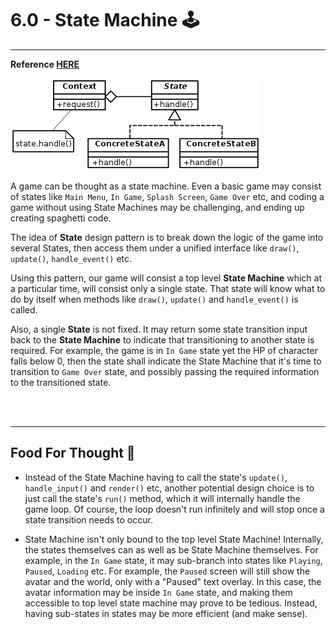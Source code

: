 # 6.0 - State Machine 🕹️

---

__Reference [HERE](https://github.com/ianrufus/youtube/tree/main/pygame-state)__

![State Design Pattern Diagram](state_design_pattern.png)


A game can be thought as a state machine. Even a basic game may consist of states like `Main Menu`, 
`In Game`, `Splash Screen`, `Game Over` etc, and coding a game without using State Machines may be challenging, and ending up creating spaghetti code.


The idea of __State__ design pattern is to break down the logic of the game into several States, then access them under
a unified interface like `draw()`, `update()`, `handle_event()` etc.


Using this pattern, our game will consist a top level __State Machine__ which at a particular time, will consist only a
single state. That state will know what to do by itself when methods like `draw()`, `update()` and `handle_event()` is
called.


Also, a single __State__ is not fixed. It may return some state transition input back to the __State Machine__ to indicate
that transitioning to another state is required. For example, the game is in `In Game` state yet the HP of character falls
below 0, then the state shall indicate the State Machine that it's time to transition to `Game Over` state, and possibly
passing the required information to the transitioned state.


<br><br>

---

## Food For Thought 🧠

* Instead of the State Machine having to call the state's `update()`, `handle_input()` and `render()` etc, another
potential design choice is to just call the state's `run()` method, which it will internally handle the game loop. Of course,
  the loop doesn't run infinitely and will stop once a state transition needs to occur.
  

* State Machine isn't only bound to the top level State Machine! Internally, the states themselves can as well as be State
Machine themselves. For example, in the `In Game` state, it may sub-branch into states like `Playing`, `Paused`, `Loading` etc.
  For example, the `Paused` screen will still show the avatar and the world, only with a "Paused" text overlay.
  In this case, the avatar information may be inside `In Game` state, and making them accessible to top level state machine
  may prove to be tedious. Instead, having sub-states in states may be more efficient (and make sense).
